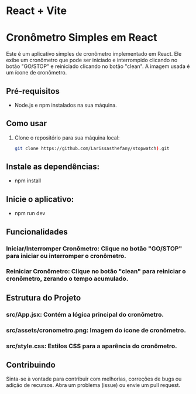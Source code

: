# React + Vite

# Cronômetro Simples em React

Este é um aplicativo simples de cronômetro implementado em React. Ele exibe um cronômetro que pode ser iniciado e interrompido clicando no botão "GO/STOP" e reiniciado clicando no botão "clean". A imagem usada é um ícone de cronômetro.

## Pré-requisitos

- Node.js e npm instalados na sua máquina.

## Como usar

1. Clone o repositório para sua máquina local:

   ```bash
   git clone https://github.com/Larissasthefany/stopwatch).git

## Instale as dependências:
- npm install

## Inicie o aplicativo:
- npm run dev

## Funcionalidades
### Iniciar/Interromper Cronômetro: Clique no botão "GO/STOP" para iniciar ou interromper o cronômetro.
### Reiniciar Cronômetro: Clique no botão "clean" para reiniciar o cronômetro, zerando o tempo acumulado.


## Estrutura do Projeto
### src/App.jsx: Contém a lógica principal do cronômetro.

### src/assets/cronometro.png: Imagem do ícone de cronômetro.

### src/style.css: Estilos CSS para a aparência do cronômetro.


## Contribuindo
Sinta-se à vontade para contribuir com melhorias, correções de bugs ou adição de recursos. Abra um problema (issue) ou envie um pull request.
